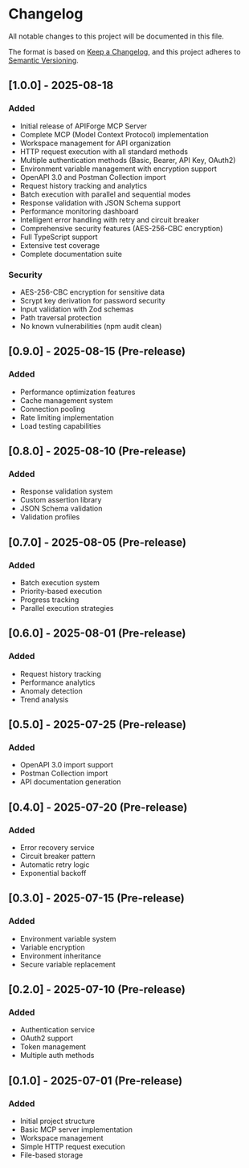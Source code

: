# Changelog

All notable changes to this project will be documented in this file.

The format is based on [Keep a Changelog](https://keepachangelog.com/en/1.1.0/),
and this project adheres to [Semantic Versioning](https://semver.org/spec/v2.0.0.html).

## [1.0.0] - 2025-08-18

### Added

- Initial release of APIForge MCP Server
- Complete MCP (Model Context Protocol) implementation
- Workspace management for API organization
- HTTP request execution with all standard methods
- Multiple authentication methods (Basic, Bearer, API Key, OAuth2)
- Environment variable management with encryption support
- OpenAPI 3.0 and Postman Collection import
- Request history tracking and analytics
- Batch execution with parallel and sequential modes
- Response validation with JSON Schema support
- Performance monitoring dashboard
- Intelligent error handling with retry and circuit breaker
- Comprehensive security features (AES-256-CBC encryption)
- Full TypeScript support
- Extensive test coverage
- Complete documentation suite

### Security

- AES-256-CBC encryption for sensitive data
- Scrypt key derivation for password security
- Input validation with Zod schemas
- Path traversal protection
- No known vulnerabilities (npm audit clean)

## [0.9.0] - 2025-08-15 (Pre-release)

### Added

- Performance optimization features
- Cache management system
- Connection pooling
- Rate limiting implementation
- Load testing capabilities

## [0.8.0] - 2025-08-10 (Pre-release)

### Added

- Response validation system
- Custom assertion library
- JSON Schema validation
- Validation profiles

## [0.7.0] - 2025-08-05 (Pre-release)

### Added

- Batch execution system
- Priority-based execution
- Progress tracking
- Parallel execution strategies

## [0.6.0] - 2025-08-01 (Pre-release)

### Added

- Request history tracking
- Performance analytics
- Anomaly detection
- Trend analysis

## [0.5.0] - 2025-07-25 (Pre-release)

### Added

- OpenAPI 3.0 import support
- Postman Collection import
- API documentation generation

## [0.4.0] - 2025-07-20 (Pre-release)

### Added

- Error recovery service
- Circuit breaker pattern
- Automatic retry logic
- Exponential backoff

## [0.3.0] - 2025-07-15 (Pre-release)

### Added

- Environment variable system
- Variable encryption
- Environment inheritance
- Secure variable replacement

## [0.2.0] - 2025-07-10 (Pre-release)

### Added

- Authentication service
- OAuth2 support
- Token management
- Multiple auth methods

## [0.1.0] - 2025-07-01 (Pre-release)

### Added

- Initial project structure
- Basic MCP server implementation
- Workspace management
- Simple HTTP request execution
- File-based storage
